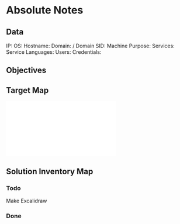 # Absolute Notes

## Data 

IP: 
OS:
Hostname:
Domain:  / Domain SID:
Machine Purpose: 
Services:
Service Languages:
Users:
Credentials:

## Objectives

## Target Map

![](Absolute-map.excalidraw.md)

## Solution Inventory Map


### Todo 

Make Excalidraw

### Done
      

